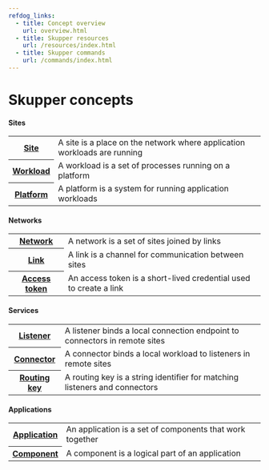 ```yaml
---
refdog_links:
  - title: Concept overview
    url: overview.html
  - title: Skupper resources
    url: /resources/index.html
  - title: Skupper commands
    url: /commands/index.html
---
```


# Skupper concepts

#### Sites

<table class="objects">
<tr><th><a href="{{site_prefix}}/concepts/site.html">Site</a></th><td>A site is a place on the network where application workloads are running</td></tr>
<tr><th><a href="{{site_prefix}}/concepts/workload.html">Workload</a></th><td>A workload is a set of processes running on a platform</td></tr>
<tr><th><a href="{{site_prefix}}/concepts/platform.html">Platform</a></th><td>A platform is a system for running application workloads</td></tr>
</table>

#### Networks

<table class="objects">
<tr><th><a href="{{site_prefix}}/concepts/network.html">Network</a></th><td>A network is a set of sites joined by links</td></tr>
<tr><th><a href="{{site_prefix}}/concepts/link.html">Link</a></th><td>A link is a channel for communication between sites</td></tr>
<tr><th><a href="{{site_prefix}}/concepts/access-token.html">Access token</a></th><td>An access token is a short-lived credential used to create a link</td></tr>
</table>

#### Services

<table class="objects">
<tr><th><a href="{{site_prefix}}/concepts/listener.html">Listener</a></th><td>A listener binds a local connection endpoint to connectors in remote sites</td></tr>
<tr><th><a href="{{site_prefix}}/concepts/connector.html">Connector</a></th><td>A connector binds a local workload to listeners in remote sites</td></tr>
<tr><th><a href="{{site_prefix}}/concepts/routing-key.html">Routing key</a></th><td>A routing key is a string identifier for matching listeners and connectors</td></tr>
</table>

#### Applications

<table class="objects">
<tr><th><a href="{{site_prefix}}/concepts/application.html">Application</a></th><td>An application is a set of components that work together</td></tr>
<tr><th><a href="{{site_prefix}}/concepts/component.html">Component</a></th><td>A component is a logical part of an application</td></tr>
</table>
